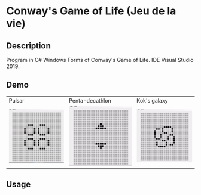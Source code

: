 # Conway's Game of Life (Jeu de la vie)

## Description
Program in C# Windows Forms of Conway's Game of Life.
IDE Visual Studio 2019.

## Demo

<table>
  <tr>
    <td>Pulsar</td>
    <td>Penta-decathlon</td>
    <td>Kok's galaxy</td>
  </tr>
  <tr>
    <td><img src="./Images/Gifs/demo.gif" width=640 ></td>
    <td><img src="./Images/Gifs/demo2.gif" width=640 ></td>
    <td><img src="./Images/Gifs/demo3.gif" width=640 ></td>
  </tr>
  </tr>
</table>

## Usage

